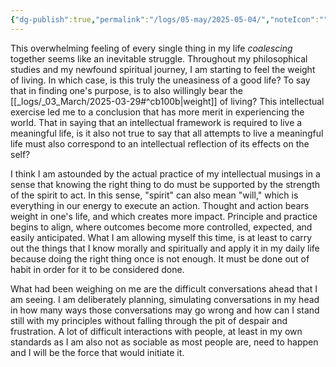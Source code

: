 ```yaml
---
{"dg-publish":true,"permalink":"/logs/05-may/2025-05-04/","noteIcon":"","created":"2025-05-04"}
---
```


 This overwhelming feeling of every single thing in my life *coalescing* together seems like an inevitable struggle. Throughout my philosophical studies and my newfound spiritual journey, I am starting to feel the weight of living. In which case, is this truly the uneasiness of a good life? To say that in finding one's purpose, is to also willingly bear the [[_logs/_03_March/2025-03-29#^cb100b\|weight]] of living? This intellectual exercise led me to a conclusion that has more merit in experiencing the world. That in saying that an intellectual framework is required to live a meaningful life, is it also not true to say that all attempts to live a meaningful life must also correspond to an intellectual reflection of its effects on the self?

I think I am astounded by the actual practice of my intellectual musings in a sense that knowing the right thing to do must be supported by the strength of the spirit to act. In this sense, "spirit" can also mean "will," which is everything in our energy to execute an action. Thought and action bears weight in one's life, and which creates more impact. Principle and practice begins to align, where outcomes become more controlled, expected, and easily anticipated. What I am allowing myself this time, is at least to carry out the things that I know morally and spiritually and apply it in my daily life because doing the right thing once is not enough. It must be done out of habit in order for it to be considered done.

What had been weighing on me are the difficult conversations ahead that I am seeing. I am deliberately planning, simulating conversations in my head in how many ways those conversations may go wrong and how can I stand still with my principles without falling through the pit of despair and frustration. A lot of difficult interactions with people, at least in my own standards as I am also not as sociable as most people are, need to happen and I will be the force that would initiate it.